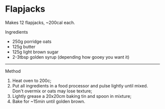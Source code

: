 # Flapjacks

Makes 12 flapjacks, \~200cal each.

Ingredients

-   250g porridge oats
-   125g butter
-   125g light brown sugar
-   2-3tbsp golden syrup (depending how gooey you want it)

--------------------------------------------------------------------------------

Method

1.  Heat oven to 200c;
2.  Put all ingredients in a food processor and pulse lightly until mixed. Don't
    overmix or oats may lose texture;
3.  Lightly grease a 20x20cm baking tin and spoon in mixture;
4.  Bake for \~15min until golden brown.
